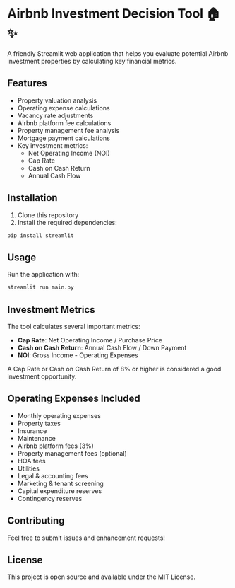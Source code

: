 # Airbnb Investment Decision Tool 🏠✨

A friendly Streamlit web application that helps you evaluate potential Airbnb investment properties by calculating key financial metrics.

## Features

- Property valuation analysis
- Operating expense calculations
- Vacancy rate adjustments
- Airbnb platform fee calculations
- Property management fee analysis
- Mortgage payment calculations
- Key investment metrics:
  - Net Operating Income (NOI)
  - Cap Rate
  - Cash on Cash Return
  - Annual Cash Flow

## Installation

1. Clone this repository
2. Install the required dependencies:
```bash
pip install streamlit
```

## Usage

Run the application with:
```bash
streamlit run main.py
```

## Investment Metrics

The tool calculates several important metrics:

- **Cap Rate**: Net Operating Income / Purchase Price
- **Cash on Cash Return**: Annual Cash Flow / Down Payment
- **NOI**: Gross Income - Operating Expenses

A Cap Rate or Cash on Cash Return of 8% or higher is considered a good investment opportunity.

## Operating Expenses Included

- Monthly operating expenses
- Property taxes
- Insurance
- Maintenance
- Airbnb platform fees (3%)
- Property management fees (optional)
- HOA fees
- Utilities
- Legal & accounting fees
- Marketing & tenant screening
- Capital expenditure reserves
- Contingency reserves

## Contributing

Feel free to submit issues and enhancement requests!

## License

This project is open source and available under the MIT License.
